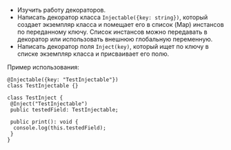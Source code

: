  * Изучить работу декораторов.
 * Написать декоратор класса `Injectable({key: string})`, который создает экземпляр класса и помещает его в список (Map) инстансов по переданному ключу. 
Список инстансов можно передавать в декоратор или использовать внешнюю глобальную переменную.
 * Написать декоратор поля `Inject(key)`, который ищет по ключу в списке экземпляр класса и присваивает его полю. 

Пример использования: 
```
@Injectable({key: "TestInjectable"})
class TestInjectable {}

class TestInject {
 @Inject("TestInjectable")
 public testedField: TestInjectable;

 public print(): void {
  console.log(this.testedField);
 }
}
```
